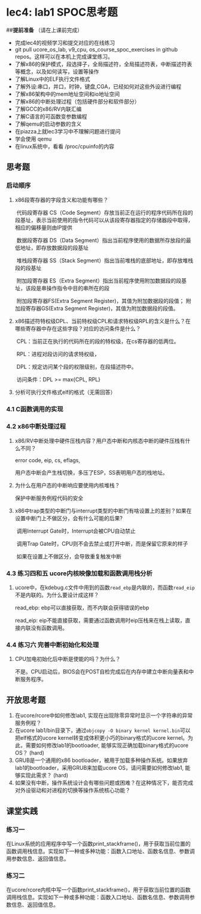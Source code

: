 # lec4: lab1 SPOC思考题

##**提前准备**
（请在上课前完成）

 - 完成lec4的视频学习和提交对应的在线练习
 - git pull ucore_os_lab, v9_cpu, os_course_spoc_exercises in github repos。这样可以在本机上完成课堂练习。
 - 了解x86的保护模式，段选择子，全局描述符，全局描述符表，中断描述符表等概念，以及如何读写，设置等操作
 - 了解Linux中的ELF执行文件格式
 - 了解外设:串口，并口，时钟，键盘,CGA，已经如何对这些外设进行编程
 - 了解x86架构中的mem地址空间和io地址空间
 - 了解x86的中断处理过程（包括硬件部分和软件部分）
 - 了解GCC的x86/RV内联汇编
 - 了解C语言的可函数变参数编程
 - 了解qemu的启动参数的含义
 - 在piazza上就lec3学习中不理解问题进行提问
 - 学会使用 qemu
 - 在linux系统中，看看 /proc/cpuinfo的内容

## 思考题

### 启动顺序

1. x86段寄存器的字段含义和功能有哪些？

   ​	代码段寄存器 CS（Code Segment）存放当前正在运行的程序代码所在段的段基址，表示当前使用的指令代码可以从该段寄存器指定的存储器段中取得，相应的偏移量则由IP提供

   ​	数据段寄存器 DS（Data Segment）指出当前程序使用的数据所存放段的最低地址，即存放数据段的段基址

   ​	堆栈段寄存器 SS（Stack Segment）指出当前堆栈的底部地址，即存放堆栈段的段基址

   ​	附加段寄存器 ES（Extra Segment）指出当前程序使用附加数据段的段基址，该段是串操作指令中目的串所在的段

   ​	附加段寄存器FS(Extra Segment Register)，其值为附加数据段的段值； 
   ​	附加段寄存器GS(Extra Segment Register)，其值为附加数据段的段值。

2. x86描述符特权级DPL、当前特权级CPL和请求特权级RPL的含义是什么？在哪些寄存器中存在这些字段？对应的访问条件是什么？

   ​	CPL：当前正在执行的代码所在的段的特权级，在cs寄存器的低两位。

   ​	RPL：进程对段访问的请求特权级，

   ​	DPL：规定访问某个段的权限级别，在段描述符中。

   ​	访问条件：DPL >= max{CPL, RPL}

3. 分析可执行文件格式elf的格式（无需回答）

### 4.1 C函数调用的实现

### 4.2 x86中断处理过程

1. x86/RV中断处理中硬件压栈内容？用户态中断和内核态中断的硬件压栈有什么不同？

   error code, eip, cs, eflags,

   用户态中断会产生栈切换，多压了ESP，SS表明用户态的栈地址。

2. 为什么在用户态的中断响应要使用内核堆栈？

   保护中断服务例程代码的安全

3. x86中trap类型的中断门与interrupt类型的中断门有啥设置上的差别？如果在设置中断门上不做区分，会有什么可能的后果?

   ​	调用Interrupt Gate时，Interrupt会被CPU自动禁止

   ​	调用Trap Gate时，CPU则不会去禁止或打开中断，而是保留它原来的样子

   ​	如果在设置上不做区分，会导致重复触发中断

### 4.3 练习四和五 ucore内核映像加载和函数调用栈分析

1. ucore中，在kdebug.c文件中用到的函数`read_ebp`是内联的，而函数`read_eip`不是内联的。为什么要设计成这样？

   read_ebp: ebp可以直接获取，而不内联会获得错误的ebp

   read_eip:  eip不能直接获取，需要通过函数调用时eip压栈来在栈上读取，直接内联没有函数调用。

### 4.4 练习六 完善中断初始化和处理

1. CPU加电初始化后中断是使能的吗？为什么？

   ​	不是。CPU启动后，BIOS会在POST自检完成后在内存中建立中断向量表和中断服务程序。

## 开放思考题

1. 在ucore/rcore中如何修改lab1, 实现在出现除零异常时显示一个字符串的异常服务例程？
2. 在ucore lab1/bin目录下，通过`objcopy -O binary kernel kernel.bin`可以把elf格式的ucore kernel转变成体积更小巧的binary格式的ucore kernel。为此，需要如何修改lab1的bootloader, 能够实现正确加载binary格式的ucore OS？ (hard)
3. GRUB是一个通用的x86 bootloader，被用于加载多种操作系统。如果放弃lab1的bootloader，采用GRUB来加载ucore OS，请问需要如何修改lab1, 能够实现此需求？ (hard)
4. 如果没有中断，操作系统设计会有哪些问题或困难？在这种情况下，能否完成对外设驱动和对进程的切换等操作系统核心功能？

## 课堂实践
### 练习一
在Linux系统的应用程序中写一个函数print_stackframe()，用于获取当前位置的函数调用栈信息。实现如下一种或多种功能：函数入口地址、函数名信息、参数调用参数信息、返回值信息。

### 练习二
在ucore/rcore内核中写一个函数print_stackframe()，用于获取当前位置的函数调用栈信息。实现如下一种或多种功能：函数入口地址、函数名信息、参数调用参数信息、返回值信息。
